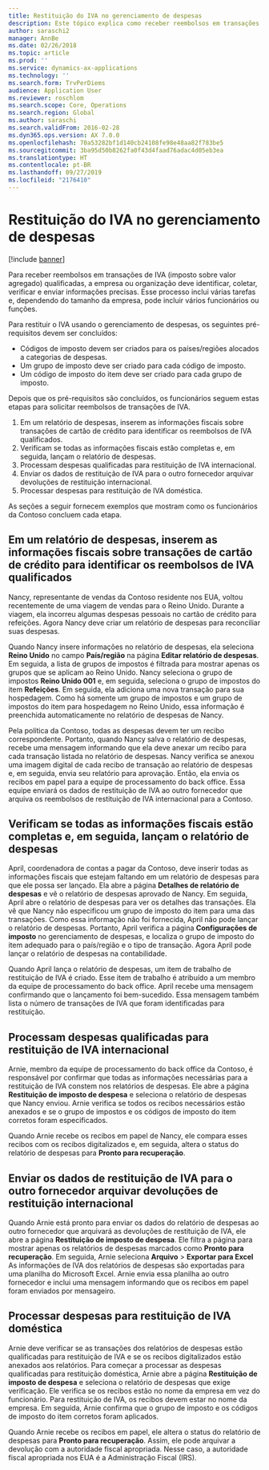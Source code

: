 ```yaml
---
title: Restituição do IVA no gerenciamento de despesas
description: Este tópico explica como receber reembolsos em transações de IVA (imposto sobre valor agregado) qualificadas.
author: saraschi2
manager: AnnBe
ms.date: 02/26/2018
ms.topic: article
ms.prod: ''
ms.service: dynamics-ax-applications
ms.technology: ''
ms.search.form: TrvPerDiems
audience: Application User
ms.reviewer: roschlom
ms.search.scope: Core, Operations
ms.search.region: Global
ms.author: saraschi
ms.search.validFrom: 2016-02-28
ms.dyn365.ops.version: AX 7.0.0
ms.openlocfilehash: 70a53282bf1d140cb24108fe98e48aa82f783be5
ms.sourcegitcommit: 3ba95d50b8262fa0f43d4faad76adac4d05eb3ea
ms.translationtype: HT
ms.contentlocale: pt-BR
ms.lasthandoff: 09/27/2019
ms.locfileid: "2176410"
---
```

# <a name="vat-recovery-in-expense-management"></a>Restituição do IVA no gerenciamento de despesas

[!include [banner](../includes/banner.md)]

Para receber reembolsos em transações de IVA (imposto sobre valor agregado) qualificadas, a empresa ou organização deve identificar, coletar, verificar e enviar informações precisas. Esse processo inclui várias tarefas e, dependendo do tamanho da empresa, pode incluir vários funcionários ou funções.

Para restituir o IVA usando o gerenciamento de despesas, os seguintes pré-requisitos devem ser concluídos:

- Códigos de imposto devem ser criados para os países/regiões alocados a categorias de despesas.
- Um grupo de imposto deve ser criado para cada código de imposto.
- Um código de imposto do item deve ser criado para cada grupo de imposto.

Depois que os pré-requisitos são concluídos, os funcionários seguem estas etapas para solicitar reembolsos de transações de IVA.

1. Em um relatório de despesas, inserem as informações fiscais sobre transações de cartão de crédito para identificar os reembolsos de IVA qualificados.
2. Verificam se todas as informações fiscais estão completas e, em seguida, lançam o relatório de despesas.
3. Processam despesas qualificadas para restituição de IVA internacional.
4. Enviar os dados de restituição de IVA para o outro fornecedor arquivar devoluções de restituição internacional.
5. Processar despesas para restituição de IVA doméstica.

As seções a seguir fornecem exemplos que mostram como os funcionários da Contoso concluem cada etapa.

## <a name="on-an-expense-report-enter-tax-information-about-credit-card-transactions-to-identify-eligible-vat-refunds"></a>Em um relatório de despesas, inserem as informações fiscais sobre transações de cartão de crédito para identificar os reembolsos de IVA qualificados

Nancy, representante de vendas da Contoso residente nos EUA, voltou recentemente de uma viagem de vendas para o Reino Unido. Durante a viagem, ela incorreu algumas despesas pessoais no cartão de crédito para refeições. Agora Nancy deve criar um relatório de despesas para reconciliar suas despesas.

Quando Nancy insere informações no relatório de despesas, ela seleciona **Reino Unido** no campo **País/região** na página **Editar relatório de despesas**. Em seguida, a lista de grupos de impostos é filtrada para mostrar apenas os grupos que se aplicam ao Reino Unido. Nancy seleciona o grupo de impostos **Reino Unido 001** e, em seguida, seleciona o grupo de impostos do item **Refeições**. Em seguida, ela adiciona uma nova transação para sua hospedagem. Como há somente um grupo de impostos e um grupo de impostos do item para hospedagem no Reino Unido, essa informação é preenchida automaticamente no relatório de despesas de Nancy.

Pela política da Contoso, todas as despesas devem ter um recibo correspondente. Portanto, quando Nancy salva o relatório de despesas, recebe uma mensagem informando que ela deve anexar um recibo para cada transação listada no relatório de despesas. Nancy verifica se anexou uma imagem digital de cada recibo de transação ao relatório de despesas e, em seguida, envia seu relatório para aprovação. Então, ela envia os recibos em papel para a equipe de processamento do back office. Essa equipe enviará os dados de restituição de IVA ao outro fornecedor que arquiva os reembolsos de restituição de IVA internacional para a Contoso.

## <a name="make-sure-that-all-tax-information-is-complete-and-then-post-the-expense-report"></a>Verificam se todas as informações fiscais estão completas e, em seguida, lançam o relatório de despesas

April, coordenadora de contas a pagar da Contoso, deve inserir todas as informações fiscais que estejam faltando em um relatório de despesas para que ele possa ser lançado. Ela abre a página **Detalhes de relatório de despesas** e vê o relatório de despesas aprovado de Nancy. Em seguida, April abre o relatório de despesas para ver os detalhes das transações. Ela vê que Nancy não especificou um grupo de imposto do item para uma das transações. Como essa informação não foi fornecida, April não pode lançar o relatório de despesas. Portanto, April verifica a página **Configurações de imposto** no gerenciamento de despesas, e localiza o grupo de imposto do item adequado para o país/região e o tipo de transação. Agora April pode lançar o relatório de despesas na contabilidade.

Quando April lança o relatório de despesas, um item de trabalho de restituição de IVA é criado. Esse item de trabalho é atribuído a um membro da equipe de processamento do back office. April recebe uma mensagem confirmando que o lançamento foi bem-sucedido. Essa mensagem também lista o número de transações de IVA que foram identificadas para restituição.

## <a name="process-expenses-that-are-eligible-for-international-vat-recovery"></a>Processam despesas qualificadas para restituição de IVA internacional

Arnie, membro da equipe de processamento do back office da Contoso, é responsável por confirmar que todas as informações necessárias para a restituição de IVA constem nos relatórios de despesas. Ele abre a página **Restituição de imposto de despesa** e seleciona o relatório de despesas que Nancy enviou. Arnie verifica se todos os recibos necessários estão anexados e se o grupo de impostos e os códigos de imposto do item corretos foram especificados.

Quando Arnie recebe os recibos em papel de Nancy, ele compara esses recibos com os recibos digitalizados e, em seguida, altera o status do relatório de despesas para **Pronto para recuperação**.

## <a name="send-vat-recovery-data-to-the-third-party-vendor-to-file-international-recovery-returns"></a>Enviar os dados de restituição de IVA para o outro fornecedor arquivar devoluções de restituição internacional

Quando Arnie está pronto para enviar os dados do relatório de despesas ao outro fornecedor que arquivará as devoluções de restituição de IVA, ele abre a página **Restituição de imposto de despesa**. Ele filtra a página para mostrar apenas os relatórios de despesas marcados como **Pronto para recuperação**. Em seguida, Arnie seleciona **Arquivo** &gt; **Exportar para Excel** As informações de IVA dos relatórios de despesas são exportadas para uma planilha do Microsoft Excel. Arnie envia essa planilha ao outro fornecedor e inclui uma mensagem informando que os recibos em papel foram enviados por mensageiro.

## <a name="process-expenses-for-domestic-vat-recovery"></a>Processar despesas para restituição de IVA doméstica

Arnie deve verificar se as transações dos relatórios de despesas estão qualificadas para restituição de IVA e se os recibos digitalizados estão anexados aos relatórios. Para começar a processar as despesas qualificadas para restituição doméstica, Arnie abre a página **Restituição de imposto de despesa** e seleciona o relatório de despesas que exige verificação. Ele verifica se os recibos estão no nome da empresa em vez do funcionário. Para restituição de IVA, os recibos devem estar no nome da empresa. Em seguida, Arnie confirma que o grupo de imposto e os códigos de imposto do item corretos foram aplicados.

Quando Arnie recebe os recibos em papel, ele altera o status do relatório de despesas para **Pronto para recuperação**. Assim, ele pode arquivar a devolução com a autoridade fiscal apropriada. Nesse caso, a autoridade fiscal apropriada nos EUA é a Administração Fiscal (IRS).
